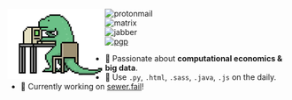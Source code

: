 <img src="lizard.gif" width=35% align=left></img>

![protonmail](https://img.shields.io/badge/-ian.koide@proton.me-313131?style=flat-square&labelColor=313131&logo=protonmail&logoColor=white&color=313131)  
![matrix](https://img.shields.io/badge/-@ian:sewer.fail-313131?style=flat-square&labelColor=313131&logo=matrix&logoColor=white&color=313131)  
![jabber](https://img.shields.io/badge/-ian.koide@jabber.sewer.fail-313131?style=flat-square&labelColor=313131&logo=xmpp&logoColor=white&color=313131)  
<a href="https://sewer.fail/text/pgp">![pgp](https://img.shields.io/badge/-9206%20A852%202EF5%202771%2052FB%20%201808%205FCE%2014FC%207C30%2031ED-313131?style=flat-square&label=PGP&labelColor=313131&logoColor=white&color=313131)</a>

- 💱 Passionate about **computational economics & big data**.
- 🔧 Use `.py`, `.html`, `.sass`, `.java`, `.js` on the daily.
- 👷 Currently working on [sewer.fail](https://sewer.fail)!
